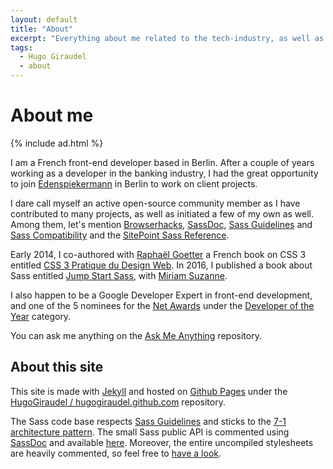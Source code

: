 ```yaml
---
layout: default
title: "About"
excerpt: "Everything about me related to the tech-industry, as well as a couple of hints about this site and how it was built."
tags:
  - Hugo Giraudel
  - about
---
```


# About me

{% include ad.html %}

I am a French front-end developer based in Berlin. After a couple of years working as a developer in the banking industry, I had the great opportunity to join [Edenspiekermann](http://edenspiekermann.com) in Berlin to work on client projects.

I dare call myself an active open-source community member as I have contributed to many projects, as well as initiated a few of my own as well. Among them, let's mention [Browserhacks](http://browserhacks.com), [SassDoc](http://sassdoc.com), [Sass Guidelines](http://sass-guidelin.es) and [Sass Compatibility](http://sass-compatibility.github.io) and the [SitePoint Sass Reference](http://www.sitepoint.com/sass-reference/).

Early 2014, I co-authored with [Raphaël Goetter](http://goetter.fr) a French book on CSS 3 entitled [CSS 3 Pratique du Design Web](http://css3-pratique.fr/). In 2016, I published a book about Sass entitled [Jump Start Sass](https://learnable.com/books/jump-start-sass), with [Miriam Suzanne](http://www.miriamsuzanne.com/).

I also happen to be a Google Developer Expert in front-end development, and one of the 5 nominees for the [Net Awards](https://thenetawards.com) under the [Developer of the Year](https://thenetawards.com/vote/developer/) category.

You can ask me anything on the [Ask Me Anything](https://github.com/hugogiraudel/ama) repository.

## About this site

This site is made with [Jekyll](http://jekyllrb.com) and hosted on [Github Pages](https://pages.github.com/) under the [HugoGiraudel / hugogiraudel.github.com](https://github.com/HugoGiraudel/hugogiraudel.github.com) repository. 

The Sass code base respects [Sass Guidelines](http://sass-guidelin.es) and sticks to the [7-1 architecture pattern](http://sass-guidelin.es/#architecture). The small Sass public API is commented using [SassDoc](http://sassdoc.com) and available [here](/sassdoc/). Moreover, the entire uncompiled stylesheets are heavily commented, so feel free to [have a look](https://github.com/HugoGiraudel/hugogiraudel.github.com/tree/master/_sass).
